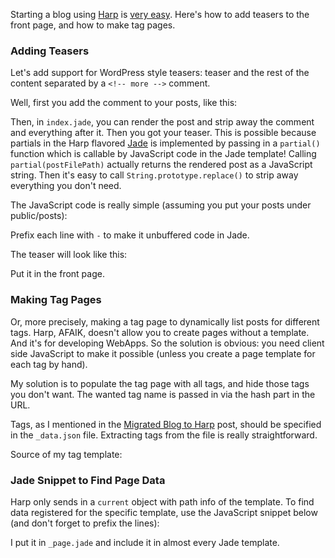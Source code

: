 Starting a blog using [Harp](http://harpjs.com) is
[very easy](http://harpjs.com/docs/quick-start). Here's how to add teasers to the
front page, and how to make tag pages.

<!-- more -->

### Adding Teasers

Let's add support for WordPress style teasers: teaser and the rest of the content
separated by a `<!-- more -->` comment.

Well, first you add the comment to your posts, like this:

<script src="https://gist.github.com/echaozh/6916985.js"></script>

Then, in `index.jade`, you can render the post and strip away the comment and
everything after it. Then you got your teaser. This is possible because partials
in the Harp flavored [Jade](jade-lang.com) is implemented by passing in a
`partial()` function which is callable by JavaScript code in the Jade template!
Calling `partial(postFilePath)` actually returns the rendered post as a
JavaScript string. Then it's easy to call `String.prototype.replace()` to strip
away everything you don't need.

The JavaScript code is really simple (assuming you put your posts under
public/posts):

<script src="https://gist.github.com/echaozh/6917018.js"></script>

Prefix each line with `-` to make it unbuffered code in Jade.

The teaser will look like this:

<script src="https://gist.github.com/echaozh/6917031.js"></script>

Put it in the front page.

### Making Tag Pages

Or, more precisely, making a tag page to dynamically list posts for different
tags. Harp, AFAIK, doesn't allow you to create pages without a template. And it's
for developing WebApps. So the solution is obvious: you need client side
JavaScript to make it possible (unless you create a page template for each tag
by hand).

My solution is to populate the tag page with all tags, and hide those tags you
don't want. The wanted tag name is passed in via the hash part in the URL.

Tags, as I mentioned in the [Migrated Blog to Harp](/posts/to-harp.html) post,
should be specified in the `_data.json` file. Extracting tags from the file is
really straightforward.

Source of my tag template:

<script src="https://gist.github.com/echaozh/6917115.js"></script>

### Jade Snippet to Find Page Data

Harp only sends in a `current` object with path info of the template. To find
data registered for the specific template, use the JavaScript snippet below (and
don't forget to prefix the lines):

<script src="https://gist.github.com/echaozh/6917128.js"></script>

I put it in `_page.jade` and include it in almost every Jade template.
